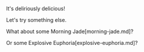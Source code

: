 It's deliriously delicious!

Let's try something else.

What about some Morning Jade[morning-jade.md]?

Or some Explosive Euphoria[explosive-euphoria.md]?